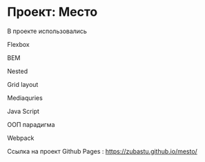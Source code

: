 # Проект: Место
В проекте использовались

Flexbox

BEM

Nested

Grid layout

Mediaquries

Java Script

ООП парадигма

Webpack

Ссылка на проект Github Pages : https://zubastu.github.io/mesto/
